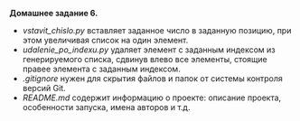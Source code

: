 **Домашнее задание 6.**

- *vstavit_chislo.py* вставляет заданное число в заданную позицию, при этом увеличивая список на один элемент.
- *udalenie_po_indexu.py* удаляет элемент с заданным индексом из генерируемого списка, сдвинув влево все элементы, 
  стоящие правее элемента с заданным индексом.
- *.gitignore* нужен для скрытия файлов и папок от системы контроля версий Git.
- *README.md* содержит информацию о проекте: описание проекта, особенности запуска, имена авторов и т.д.